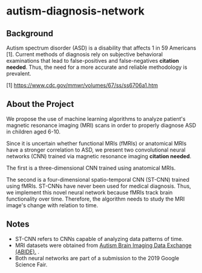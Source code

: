 # autism-diagnosis-network

## Background

Autism spectrum disorder (ASD) is a disability that affects 1 in 59 Americans [1]. Current methods of diagnosis rely on subjective behavioral examinations that lead to false-positives and false-negatives **citation needed**. Thus, the need for a more accurate and reliable methodology is prevalent.

[1] https://www.cdc.gov/mmwr/volumes/67/ss/ss6706a1.htm

## About the Project

We propose the use of machine learning algorithms to analyze patient's magnetic resonance imaging (MRI) scans in order to properly diagnose ASD in children aged 6-10.

Since it is uncertain whether functional MRIs (fMRIs) or anatomical MRIs have a stronger correlation to ASD, we present two convolutional neural networks (CNN) trained via magnetic resonance imaging **citation needed**.    

The first is a three-dimensional CNN trained using anatomical MRIs.

The second is a four-dimensional spatio-temporal CNN (ST-CNN) trained using fMRIs. ST-CNNs have never been used for medical diagnosis. Thus, we implement this novel neural network because fMRIs track brain functionality over time. Therefore, the algorithm needs to study the MRI image's change with relation to time.  


## Notes
* ST-CNN refers to CNNs capable of analyzing data patterns of time.
* MRI datasets were obtained from [Autism Brain Imaging Data Exchange (ABIDE).](http://fcon_1000.projects.nitrc.org/indi/abide/)
.
* Both neural networks are part of a submission to the 2019 Google Science Fair.
